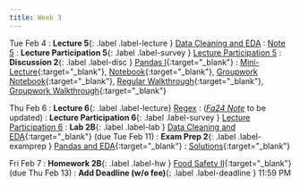 ```yaml
---
title: Week 3
---
```


Tue Feb 4
: **Lecture 5**{: .label .label-lecture } [Data Cleaning and EDA](lecture/lec05)
    : [Note 5](https://ds100.org/course-notes/eda/eda.html)
: **Lecture Participation 5**{: .label .label-survey } [Lecture Participation 5](https://app.sli.do/event/4jrGFGRo1CiviHLPBhRuBi)
: **Discussion 2**{: .label .label-disc } [Pandas I](https://drive.google.com/file/d/109KXTDAeCBjlY1egnDC5A_ntSjXbrNZh/view?usp=sharing){:target="_blank"}
    : [Mini-Lecture](https://www.youtube.com/watch?v=-E3j9AWkilI&list=PLQCcNQgUcDfoUXRtrHc9TUx2pBYNfToVN&index=2){:target="_blank"}, [Notebook](https://data100.datahub.berkeley.edu/hub/user-redirect/git-pull?repo=https%3A%2F%2Fgithub.com%2FDS-100%2Fsp25-student&urlpath=lab%2Ftree%2Fsp25-student%2Fdisc%2Fdisc02%2Fdisc02-worksheet-blank.ipynb&branch=main){:target="_blank"}, [Groupwork Notebook](https://data100.datahub.berkeley.edu/hub/user-redirect/git-pull?repo=https%3A%2F%2Fgithub.com%2FDS-100%2Fsp25-student&urlpath=lab%2Ftree%2Fsp25-student%2Fdisc%2Fdisc02%2Fdisc02_groupwork_blank.ipynb&branch=main){:target="_blank"}, [Regular Walkthrough](https://youtu.be/dtA2MDPZmB0?si=-GBFBBXe8YNFzzFf){:target="_blank"}, [Groupwork Walkthrough](https://youtu.be/xH5Ad_tQQ4w?si=RkpF9FK5ThiTjazR){:target="_blank"}


Thu Feb 6
: **Lecture 6**{: .label .label-lecture} [Regex](lecture/lec06)
    : ([*Fa24 Note*](https://ds100.org/course-notes/regex/regex.html) to be updated)
: **Lecture Participation 6**{: .label .label-survey } [Lecture Participation 6](https://app.sli.do/event/mVauwt6VifaWgiSPgzBnNS)
: **Lab 2B**{: .label .label-lab } [Data Cleaning and EDA](https://data100.datahub.berkeley.edu/hub/user-redirect/git-pull?repo=https%3A%2F%2Fgithub.com%2FDS-100%2Fsp25-student&urlpath=lab%2Ftree%2Fsp25-student%2Flab%2Flab02B%2Flab02B.ipynb&branch=main){:target="_blank"} (due Tue Feb 11)
: **Exam Prep 2**{: .label .label-examprep } [Pandas and EDA](https://drive.google.com/file/d/1ZaFC_G8TMFofVW487ckKA_8c6XOVuU3n/view?usp=sharing){:target="_blank"}
    : [Solutions](https://drive.google.com/file/d/1HCffs1nvzSc7c0Hpp3aUtgZZAN3q2k6X/view?usp=sharing){:target="_blank"}

Fri Feb 7
: **Homework 2B**{: .label .label-hw } [Food Safety II](https://data100.datahub.berkeley.edu/hub/user-redirect/git-pull?repo=https%3A%2F%2Fgithub.com%2FDS-100%2Fsp25-student&urlpath=lab%2Ftree%2Fsp25-student%2Fhw%2Fhw02B%2Fhw02B.ipynb&branch=main){:target="_blank"} (due Thu Feb 13)
: **Add Deadline (w/o fee)**{: .label .label-deadline } 11:59 PM